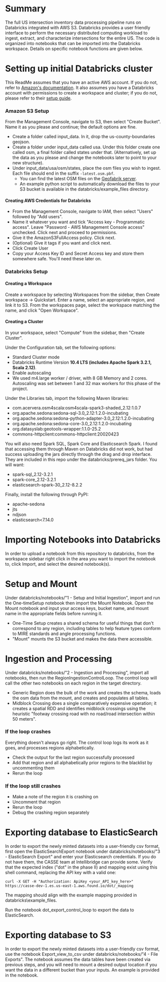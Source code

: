 # Summary

The full US intersection inventory data processing pipeline runs on Databricks integrated with AWS S3. Databricks provides a user friendly interface to perform the necessary distributed computing workload to ingest, extract, and characterize intersections for the entire US. The code is organized into notebooks that can be imported into the Databricks workspace. Details on specific notebook functions are given below.

# Setting up initial Databricks cluster
This ReadMe assumes that you have an active AWS account. If you do not, refer to [Amazon's documentation](https://aws.amazon.com/premiumsupport/knowledge-center/create-and-activate-aws-account/).
It also assumes you have a Databricks account with permissions to create a workspace and cluster; if you do not, please refer to their [setup guide](https://docs.databricks.com/getting-started/account-setup.html).  

### Amazon S3 Setup
From the Management Console, navigate to S3, then select "Create Bucket". Name it as you please and continue; the default options are fine.

* Create a folder called input_data. In it, drop the us-county-boundaries geojson.
* Create a folder under input_data called usa. Under this folder create one called osm, a final folder called states under that. (Alternatively, set up the data as you please and change the notebooks later to point to your new structure).
* Under input_data/usa/osm/states, place the osm files you wish to ingest. Each file should end in the suffix `-latest.osm.pbf`.
  * You can find the latest OSM files on the [Geofabrik server](https://download.geofabrik.de/north-america/us.html).
  * An example python script to automatically download the files to your S3 bucket is available in the databricks/example_files directory. 

#### Creating AWS Credentials for Databricks
* From the Management Console, navigate to IAM, then select "Users" followed by "Add users". 
* Name it whatever you want and tick "Access key - Programmatic access". Leave "Password - AWS Management Console access" unchecked. Click next and proceed to permissions.
* Give it the AmazonS3FullAccess policy. Click next.
* (Optional) Give it tags if you want and click next.
* Click Create User
* Copy your Access Key ID and Secret Access key and store them somewhere safe. You'll need these later on.

### Databricks Setup

#### Creating a Workspace
Create a workspace by selecting Workspaces from the sidebar, then Create workspace -> Quickstart. 
Enter a name, select an appropriate region, and link it to S3.
From the workspaces page, select the workspace matching the name, and click "Open Workspace".

#### Creating a Cluster
In your workspace, select "Compute" from the sidebar, then "Create Cluster".

Under the Configuration tab, set the following options:
* Standard Cluster mode
* Databricks Runtime Version **10.4 LTS (includes Apache Spark 3.2.1, Scala 2.12)**.
* Enable autoscaling 
* We used  m4.large worker / driver, with 8 GB Memory and 2 cores. Autoscaling was set between 1 and 32 max workers for this phase of the project.

Under the Libraries tab, import the following Maven libraries:
* com.acervera.osm4scala:osm4scala-spark3-shaded_2.12:1.0.7
* org.apache.sedona:sedona-sql-3.0_2.12:1.2.0-incubating
* org.apache.sedona:sedona-python-adapter-3.0_2.12:1.2.0-incubating
* org.apache.sedona:sedona-core-3.0_2.12:1.2.0-incubating
* org.datasyslab:geotools-wrapper:1.1.0-25.2
* commons-httpclient:commons-httpclient:20020423

You will also need Spark SQL, Spark Core and Elasticsearch Spark. I found that accessing them through Maven on Databricks did not work, but had success uploading the jars directly through the drag and drop interface. They are included in this repo under the databricks/prereq_jars folder. You will want:
* spark-sql_2.12-3.2.1
* spark-core_2.12-3.2.1
* elasticsearch-spark-30_2.12-8.2.2

Finally, install the following through PyPI:
* apache-sedona
* jts
* ndjson
* elasticsearch<7.14.0

# Importing Notebooks into Databricks

In order to upload a notebook from this repository to databricks, from the workspace sidebar right click in the area you want to import the notebook to, click Import, and select the desired notebook(s).

# Setup and Mount
Under databricks/notebooks/"1 -  Setup and Initial Ingestion", import and run the One-timeSetup notebook then import the Mount Notebook. Open the Mount notebook and input your access keys, bucket name, and mount name in the appropriate fields before running it.
* One-Time Setup creates a shared schema for useful things that don't correspond to any region, including tables to help feature types conform to MIRE standards and angle processing functions.
* "Mount" mounts the S3 bucket and makes the data there accessible. 

# Ingestion and Processing
Under databricks/notebooks/"2 - Ingestion and Processing", import all notebooks, then run the RegionIngestionControlLoop. The control loop will call the other two notebooks on each region in the target directory.
* Generic Region does the bulk of the work and creates the schema, loads the osm data from the mount, and creates and populates all tables.
* Midblock Crossing does a single comparatively expensive operation; it creates a spatial RDD and identifies midblock crossings using the heuristic "footway crossing road with no road/road intersection within 50 meters".

### If the loop crashes
Everything doesn't always go right. The control loop logs its work as it goes, and processes regions alphabetically. 
* Check the output for the last region successfully processed
* Add that region and all alphabetically prior regions to the blacklist by uncommenting them
* Rerun the loop

### If the loop still crashes
* Make a note of the region it is crashing on
* Uncomment that region
* Rerun the loop
* Debug the crashing region separately

# Exporting database to ElasticSearch

In order to export the newly minted datasets into a user-friendly csv format, first open the ElasticSearchExport notebook under databricks/notebooks/"3 - ElasticSearch Export" and enter your Elasticsearch credentials. If you do not have them, the CASSE team at Intellibridge can provide some.
Verify that the expected index ("dot" in the phase II) and mapping exist using this shell command, replacing the API key with a valid one:

`curl -X GET -H "Authorization: ApiKey <your_API_key_here>" https://casse-dev-1.es.us-east-1.aws.found.io/dot/_mapping`

The mapping should align with the example mapping provided in databricks\example_files.

Run the notebook dot_export_control_loop to export the data to ElasticSearch.

# Exporting database to S3

In order to export the newly minted datasets into a user-friendly csv format, use the notebook Export_view_to_csv under databricks/notebooks/"4 - File Exports".
The notebook assumes the data tables have been created via previous steps, and you will need to mount a desired output location if you want the data in a different bucket than your inputs. An example is provided in the notebook.
